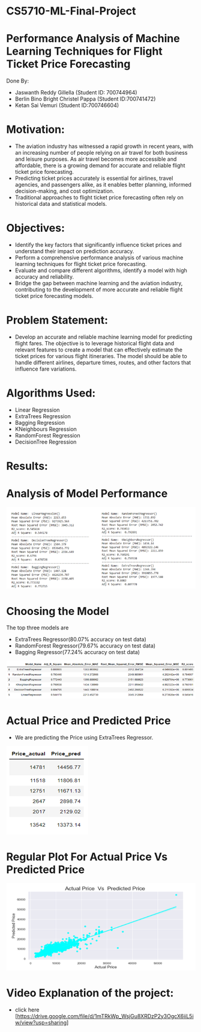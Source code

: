 # CS5710-ML-Final-Project

# Performance Analysis of Machine Learning Techniques for Flight Ticket Price Forecasting

Done By:
* Jaswanth Reddy Gillella (Student ID: 700744964)
* Berlin Bino Bright Christel Pappa (Student ID:700741472)
* Ketan Sai Vemuri (Student ID:700746604)

# Motivation:
* The aviation industry has witnessed a rapid growth in recent years, with an increasing number of people relying on air travel for both business and leisure purposes. As air travel becomes more accessible and affordable, there is a growing demand for accurate and reliable flight ticket price forecasting.
* Predicting ticket prices accurately is essential for airlines, travel agencies, and passengers alike, as it enables better planning, informed decision-making, and cost optimization.
* Traditional approaches to flight ticket price forecasting often rely on historical data and statistical models.

# Objectives:
* Identify the key factors that significantly influence ticket prices and understand their impact on prediction accuracy.
* Perform a comprehensive performance analysis of various machine learning techniques for flight ticket price forecasting.
* Evaluate and compare different algorithms, identify a model with high accuracy and reliability.
* Bridge the gap between machine learning and the aviation industry, contributing to the development of more accurate and reliable flight ticket price forecasting models.

# Problem Statement:
* Develop an accurate and reliable machine learning model for predicting flight fares. The objective is to leverage historical flight data and relevant features to create a model that can effectively estimate the ticket prices for various flight itineraries. The model should be able to handle different airlines, departure times, routes, and other factors that influence fare variations.

# Algorithms Used:
* Linear Regression
* ExtraTrees Regression
* Bagging Regression
* KNeighbours Regression
* RandomForest Regression
* DecisionTree Regression

# Results:
# Analysis of Model Performance
<img src="./results/Models.png">

# Choosing the Model
The top three models are
* ExtraTrees Regressor(80.07% accuracy on test data)
* RandomForest Regressor(79.67% accuracy on test data)
* Bagging Regressor(77.24% accuracy on test data)
<img src="./results/Sorted.png">

# Actual Price and Predicted Price
* We are predicting the Price using ExtraTrees Regressor.
<img src="./results/Actual Vs Predicted.png">

# Regular Plot For Actual Price Vs Predicted Price
<img src="./results/regplot.png">

# Video Explanation of the project:

* click here [https://drive.google.com/file/d/1mTRkWp_WsjGu8XRDzP2y3OgcX6iiL5iw/view?usp=sharing]


